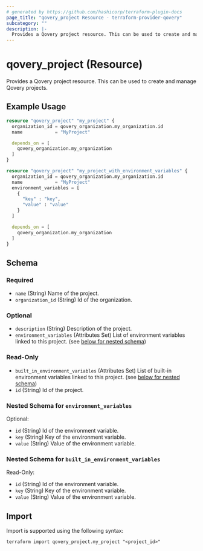 ```yaml
---
# generated by https://github.com/hashicorp/terraform-plugin-docs
page_title: "qovery_project Resource - terraform-provider-qovery"
subcategory: ""
description: |-
  Provides a Qovery project resource. This can be used to create and manage Qovery projects.
---
```


# qovery_project (Resource)

Provides a Qovery project resource. This can be used to create and manage Qovery projects.

## Example Usage

```terraform
resource "qovery_project" "my_project" {
  organization_id = qovery_organization.my_organization.id
  name            = "MyProject"

  depends_on = [
    qovery_organization.my_organization
  ]
}

resource "qovery_project" "my_project_with_environment_variables" {
  organization_id = qovery_organization.my_organization.id
  name            = "MyProject"
  environment_variables = [
    {
      "key" : "key",
      "value" : "value"
    }
  ]

  depends_on = [
    qovery_organization.my_organization
  ]
}
```

<!-- schema generated by tfplugindocs -->
## Schema

### Required

- `name` (String) Name of the project.
- `organization_id` (String) Id of the organization.

### Optional

- `description` (String) Description of the project.
- `environment_variables` (Attributes Set) List of environment variables linked to this project. (see [below for nested schema](#nestedatt--environment_variables))

### Read-Only

- `built_in_environment_variables` (Attributes Set) List of built-in environment variables linked to this project. (see [below for nested schema](#nestedatt--built_in_environment_variables))
- `id` (String) Id of the project.

<a id="nestedatt--environment_variables"></a>
### Nested Schema for `environment_variables`

Optional:

- `id` (String) Id of the environment variable.
- `key` (String) Key of the environment variable.
- `value` (String) Value of the environment variable.


<a id="nestedatt--built_in_environment_variables"></a>
### Nested Schema for `built_in_environment_variables`

Read-Only:

- `id` (String) Id of the environment variable.
- `key` (String) Key of the environment variable.
- `value` (String) Value of the environment variable.

## Import

Import is supported using the following syntax:

```shell
terraform import qovery_project.my_project "<project_id>"
```
